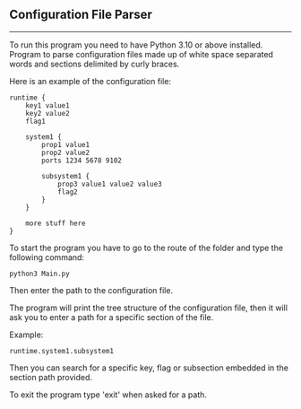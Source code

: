 ## Configuration File Parser
***

To run this program you need to have Python 3.10 or above installed.
Program to parse configuration files made up of white space separated words and
sections delimited by curly braces. 

Here is an example of the configuration file:

```
runtime {
    key1 value1
    key2 value2
    flag1
    
    system1 {
        prop1 value1
        prop2 value2
        ports 1234 5678 9102
        
        subsystem1 {
            prop3 value1 value2 value3
            flag2
        }
    }
    
    more stuff here
}
```

To start the program you have to go to the route of the folder and type the following command:

```
python3 Main.py
```

Then enter the path to the configuration file.

The program will print the tree structure of the configuration file,
then it will ask you to enter a path for a specific section of the file.

Example:

```
runtime.system1.subsystem1
```

Then you can search for a specific key, flag or subsection 
embedded in the section path provided.

To exit the program type 'exit' when asked for a path.